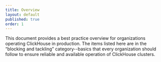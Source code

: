 ```yaml
---
title: Overview
layout: default
published: true
order: 1
---
```

This document provides a best practice overview for organizations operating ClickHouse in production. The items listed here are in the “blocking and tackling” category--basics that every organization should follow to ensure reliable and available operation of ClickHouse clusters.
